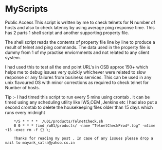 # MyScripts
Public Access 
This script is written by me to check telnets for N number of hosts and also to check latency by using average ping response time.
This has 2 parts 1 shell script and another supporting property file.

The shell script reads the contents of property file line by line to produce a result of telnet and ping commands.
The data used in the property file is dummy from 1 of my practise enviornments and not related to any client system.


I had used this to test all the end point URL's in OSB approx 150+ which helps me to debug issues very quickly whichever were related to slow response or any failures from business services. 
This can be used in any unix flavoured OS with minor corrections as required to check telnet for Number of hosts.

Tip :-  I had timed this script to run every 5 mins using crontab . it can be timed using any scheduling utility like IWS,OEM ,Jenkins etc
        I had also put a second crontab to delete the housekeeping files older than 15 days which runs every midnight
        
        
        */5 * * * *  /u01/products/TelnetCheck.sh
        0 0 * * * find /u01/products/ -name "TelnetCheckProd*.log" -mtime +15 -exec rm -f {} \;
        
        Thanks for reading my post . In case of any issues please drop a mail to mayank_satra@yahoo.co.in
